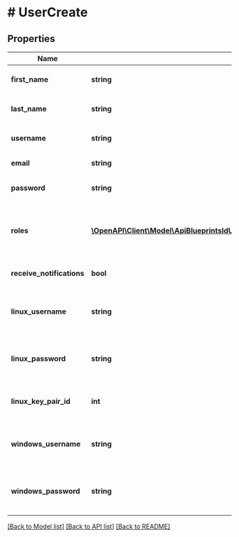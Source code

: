 # # UserCreate

## Properties

Name | Type | Description | Notes
------------ | ------------- | ------------- | -------------
**first_name** | **string** | The user&#39;s first name (optional) | [optional]
**last_name** | **string** | The user&#39;s last name (optional) | [optional]
**username** | **string** | Username (unique per tenant). |
**email** | **string** | Email address |
**password** | **string** | Password to apply to the user |
**roles** | [**\OpenAPI\Client\Model\ApiBlueprintsIdUpdatePermissionsResourcePermissionSites[]**](ApiBlueprintsIdUpdatePermissionsResourcePermissionSites.md) | Array of objects with id of the role(s) to assign to the user. |
**receive_notifications** | **bool** | Receive Notifications? | [optional] [default to true]
**linux_username** | **string** | Linux Username, user settings for provisioning | [optional]
**linux_password** | **string** | Linux Password, user settings for provisioning | [optional]
**linux_key_pair_id** | **int** | Linux SSH Key, user settings for provisioning | [optional]
**windows_username** | **string** | Windows Username, user settings for provisioning | [optional]
**windows_password** | **string** | Windows Password, user settings for provisioning | [optional]

[[Back to Model list]](../../README.md#models) [[Back to API list]](../../README.md#endpoints) [[Back to README]](../../README.md)
